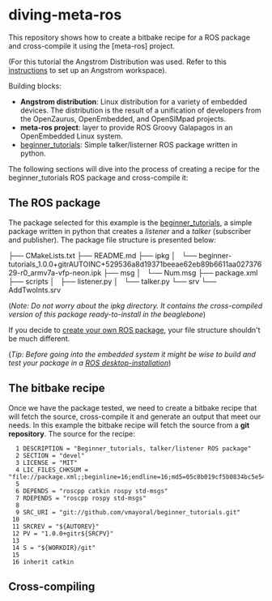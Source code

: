 diving-meta-ros
===============

This repository shows how to create a bitbake recipe for a ROS package and cross-compile it using the [meta-ros] project.

(For this tutorial the Angstrom Distribution was used. Refer to this [instructions](http://www.angstrom-distribution.org/building-angstrom) to set up an Angstrom workspace).

Building blocks:
* **Angstrom distribution**: Linux distribution for a variety of embedded devices. The distribution is the result of a unification of developers from the OpenZaurus, OpenEmbedded, and OpenSIMpad projects.
* **meta-ros project**: layer to provide ROS Groovy Galapagos in an OpenEmbedded Linux system.
* [beginner_tutorials](https://github.com/vmayoral/beginner_tutorials): Simple talker/listerner ROS package written in python.

The following sections will dive into the process of creating a recipe for the beginner_tutorials ROS package and cross-compile it:

## The ROS package

The package selected for this example is the [beginner_tutorials](https://github.com/vmayoral/beginner_tutorials), a simple package written in python that creates a *listener* and a *talker* (subscriber and publisher). The package file structure is presented below:

├── CMakeLists.txt
├── README.md
├── ipkg 
│   └── beginner-tutorials_1.0.0+gitrAUTOINC+529536a8d19371beeae62eb89b6611aa02737629-r0_armv7a-vfp-neon.ipk
├── msg
│   └── Num.msg
├── package.xml
├── scripts
│   ├── listener.py
│   └── talker.py
└── srv
    └── AddTwoInts.srv

(*Note: Do not worry about the ipkg directory. It contains the cross-compiled version of this package ready-to-install in the beaglebone*) 

If you decide to [create your own ROS package](http://www.ros.org/wiki/ROS/Tutorials/CreatingPackage), your file structure shouldn't be much different.

(*Tip: Before going into the embedded system it might be wise to build and test your package in a [ROS desktop-installation](http://www.ros.org/wiki/groovy/Installation/Ubuntu)*)

## The bitbake recipe

Once we have the package tested, we need to create a bitbake recipe that will fetch the source, cross-compile it and generate an output that meet our needs. In this example the bitbake recipe will fetch the source from a **git repository**. The source for the recipe:

```
  1 DESCRIPTION = "Beginner_tutorials, talker/listener ROS package"
  2 SECTION = "devel"
  3 LICENSE = "MIT"
  4 LIC_FILES_CHKSUM = "file://package.xml;;beginline=16;endline=16;md5=05c8b019cf5b0834bc5e547a14f26ca3"
  5 
  6 DEPENDS = "roscpp catkin rospy std-msgs"
  7 RDEPENDS = "roscpp rospy std-msgs"
  8 
  9 SRC_URI = "git://github.com/vmayoral/beginner_tutorials.git"
 10 
 11 SRCREV = "${AUTOREV}"
 12 PV = "1.0.0+gitr${SRCPV}"
 13 
 14 S = "${WORKDIR}/git"
 15 
 16 inherit catkin

```


## Cross-compiling


